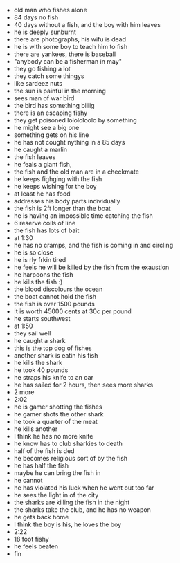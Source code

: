 * old man who fishes alone
* 84 days no fish
* 40 days without a fish, and the boy with him leaves
* he is deeply sunburnt 
* there are photographs, his wifu is dead
* he is with some boy to teach him to fish
* there are yankees, there is baseball
* "anybody can be a fisherman in may"
* they go fishing a lot
* they catch some thingys 
* like sardeez nuts
* the sun is painful in the morning
* sees man of war bird
* the bird has something biiiig
* there is an escaping fishy
* they get poisoned lolololoolo by something
* he might see a big one
* something gets on his line
* he has not cought nything in a 85 days
* he caught a marlin
* the fish leaves
* he feals a giant fish,
* the fish and the old man are in a checkmate
* he keeps fighging with the fish
* he keeps wishing for the boy
* at least he has food
* addresses his body parts individually
* the fish is 2ft longer than the boat
* he is having an impossible time catching the fish
* 6 reserve coils of line
* the fish has lots of bait
* at 1:30
* he has no cramps, and the fish is coming in and circling 
* he is so close
* he is rly frkin tired
* he feels he will be killed by the fish from the exaustion
* he harpoons the fish
* he kills the fish :)
* the blood discolours the ocean
* the boat cannot hold the fish
* the fish is over 1500 pounds
* It is worth 45000 cents at 30c per pound
* he starts southwest
* at 1:50
* they sail well
* he caught a shark
* this is the top dog of fishes
* another shark is eatin his fish
* he kills the shark
* he took 40 pounds
* he straps his knife to an oar
* he has sailed for 2 hours, then sees more sharks
* 2 more
* 2:02
* he is gamer shotting the fishes
* he gamer shots the other shark
* he took a quarter of the meat
* he kills another 
* I think he has no more knife
* he know has to club sharkies to death
* half of the fish is ded
* he becomes religious sort of by the fish
* he has half the fish
* maybe he can bring the fish in
* he cannot
* he has violated his luck when he went out too far
* he sees the light in of the city
* the sharks are killing the fish in the night
* the sharks take the club, and he has no weapon
* he gets back home
* I think the boy is his, he loves the boy
* 2:22
* 18 foot fishy
* he feels beaten
* fin
